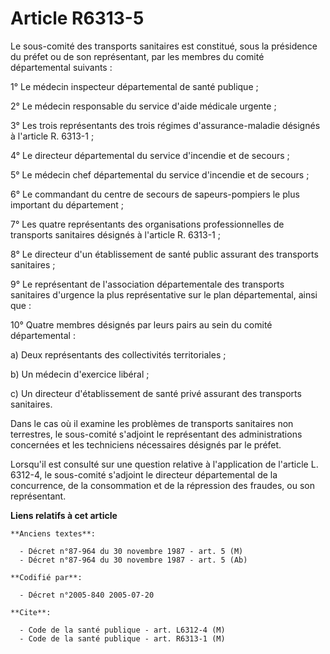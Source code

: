 # Article R6313-5

Le sous-comité des transports sanitaires est constitué, sous la présidence du préfet ou de son représentant, par les membres
du comité départemental suivants :

1° Le médecin inspecteur départemental de santé publique ;

2° Le médecin responsable du service d'aide médicale urgente ;

3° Les trois représentants des trois régimes d'assurance-maladie désignés à l'article R. 6313-1 ;

4° Le directeur départemental du service d'incendie et de secours ;

5° Le médecin chef départemental du service d'incendie et de secours ;

6° Le commandant du centre de secours de sapeurs-pompiers le plus important du département ;

7° Les quatre représentants des organisations professionnelles de transports sanitaires désignés à l'article R. 6313-1 ;

8° Le directeur d'un établissement de santé public assurant des transports sanitaires ;

9° Le représentant de l'association départementale des transports sanitaires d'urgence la plus représentative sur le plan
départemental, ainsi que :

10° Quatre membres désignés par leurs pairs au sein du comité départemental :

a) Deux représentants des collectivités territoriales ;

b) Un médecin d'exercice libéral ;

c) Un directeur d'établissement de santé privé assurant des transports sanitaires.

Dans le cas où il examine les problèmes de transports sanitaires non terrestres, le sous-comité s'adjoint le représentant des
administrations concernées et les techniciens nécessaires désignés par le préfet.

Lorsqu'il est consulté sur une question relative à l'application de l'article L. 6312-4, le sous-comité s'adjoint le
directeur départemental de la concurrence, de la consommation et de la répression des fraudes, ou son représentant.

**Liens relatifs à cet article**

	**Anciens textes**:

	  - Décret n°87-964 du 30 novembre 1987 - art. 5 (M)
	  - Décret n°87-964 du 30 novembre 1987 - art. 5 (Ab)

	**Codifié par**:

	  - Décret n°2005-840 2005-07-20

	**Cite**:

	  - Code de la santé publique - art. L6312-4 (M)
	  - Code de la santé publique - art. R6313-1 (M)
